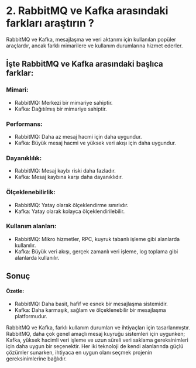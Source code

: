 # 2. RabbitMQ ve Kafka arasındaki farkları araştırın ?
RabbitMQ ve Kafka, mesajlaşma ve veri aktarımı için kullanılan popüler araçlardır, ancak farklı mimarilere ve kullanım durumlarına hizmet ederler. 
## İşte RabbitMQ ve Kafka arasındaki başlıca farklar:
### Mimari:

- RabbitMQ: Merkezi bir mimariye sahiptir.
- Kafka: Dağıtılmış bir mimariye sahiptir.

### Performans:

- RabbitMQ: Daha az mesaj hacmi için daha uygundur.
- Kafka: Büyük mesaj hacmi ve yüksek veri akışı için daha uygundur.

### Dayanıklılık:

- RabbitMQ: Mesaj kaybı riski daha fazladır.
- Kafka: Mesaj kaybına karşı daha dayanıklıdır.

### Ölçeklenebilirlik:

- RabbitMQ: Yatay olarak ölçeklendirme sınırlıdır.
- Kafka: Yatay olarak kolayca ölçeklendirilebilir.

### Kullanım alanları:

- RabbitMQ: Mikro hizmetler, RPC, kuyruk tabanlı işleme gibi alanlarda kullanılır.
- Kafka: Büyük veri akışı, gerçek zamanlı veri işleme, log toplama gibi alanlarda kullanılır.

## Sonuç
#### Özetle:

- RabbitMQ: Daha basit, hafif ve esnek bir mesajlaşma sistemidir.
- Kafka: Daha karmaşık, sağlam ve ölçeklenebilir bir mesajlaşma platformudur.

RabbitMQ ve Kafka, farklı kullanım durumları ve ihtiyaçları için tasarlanmıştır. RabbitMQ, daha çok genel amaçlı mesaj kuyruğu sistemleri için uygunken; Kafka, yüksek hacimli veri işleme ve uzun süreli veri saklama gereksinimleri için daha uygun bir seçenektir. Her iki teknoloji de kendi alanlarında güçlü çözümler sunarken, ihtiyaca en uygun olanı seçmek projenin gereksinimlerine bağlıdır.
